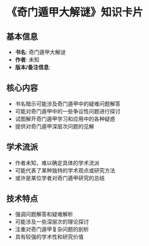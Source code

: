 # 《奇门遁甲大解谜》知识卡片

## 基本信息
- **书名**: 奇门遁甲大解谜
- **作者**: 未知
- **版本/备注信息**:

## 核心内容
- 书名暗示可能涉及奇门遁甲中的疑难问题解答
- 可能对奇门遁甲中的一些争议性问题进行探讨
- 试图解开奇门遁甲学习和应用中的各种疑惑
- 提供对奇门遁甲深层次问题的见解

## 学术流派
- 作者未知，难以确定具体的学术流派
- 可能代表了某种独特的学术观点或研究方法
- 或许是某位学者对奇门遁甲研究的总结

## 技术特点
- 强调问题解答和疑难解析
- 可能涉及一些深层次的理论探讨
- 注重对奇门遁甲复杂问题的剖析
- 具有较强的学术性和研究价值